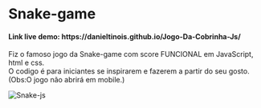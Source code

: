 <h1>Snake-game</h1>
<h4>Link live demo: https://danieltinois.github.io/Jogo-Da-Cobrinha-Js/</h4>
<p>Fiz o famoso jogo da Snake-game com score FUNCIONAL em JavaScript, html e css.<br>
O codigo é para iniciantes se inspirarem e fazerem a partir do seu gosto.
<br>(Obs:O jogo não abrirá em mobile.)</p>

![Snake-js](https://user-images.githubusercontent.com/99421761/179343508-6c6b85c6-5a4c-4f55-89af-4a74c9793bfe.png)
